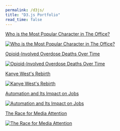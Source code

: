 ```yaml
---
permalink: /d3js/
title: "D3.js Portfolio"
read_time: false
---
```


[Who is the Most Popular Character in The Office?](https://connorrothschild.github.io/D3.js/the-office-popularity/)

[![Who is the Most Popular Character in The Office?](https://raw.githubusercontent.com/connorrothschild/connorrothschild.github.io/master/_assets/images/office.jpg)](https://connorrothschild.github.io/D3.js/the-office-popularity/)

[Opioid-Involved Overdose Deaths Over Time](https://connorrothschild.github.io/D3.js/map-overdoses)

[![Opioid-Involved Overdose Deaths Over Time](https://raw.githubusercontent.com/connorrothschild/connorrothschild.github.io/master/_assets/images/map-overdoses.jpg)](https://connorrothschild.github.io/D3.js/map-overdoses)

[Kanye West's Rebirth](https://connorrothschild.github.io/D3.js/born-again-kanye)

[![Kanye West's Rebirth](https://raw.githubusercontent.com/connorrothschild/connorrothschild.github.io/master/_assets/images/kanye.jpg)](https://connorrothschild.github.io/D3.js/born-again-kanye)

[Automation and Its Impact on Jobs](https://connorrothschild.github.io/D3.js/Automation/)

[![Automation and Its Impact on Jobs](https://raw.githubusercontent.com/connorrothschild/connorrothschild.github.io/master/_assets/images/automation.jpg)](https://connorrothschild.github.io/D3.js/automation/)

[The Race for Media Attention](https://observablehq.com/@connorrothschild/bar-chart-race)

[![The Race for Media Attention](https://raw.githubusercontent.com/connorrothschild/connorrothschild.github.io/master/_assets/images/bar-chart-race.gif)](https://observablehq.com/@connorrothschild/bar-chart-race)
